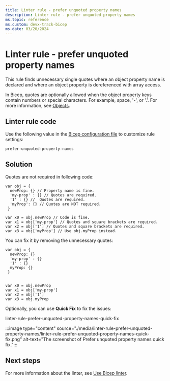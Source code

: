 ```yaml
---
title: Linter rule - prefer unquoted property names
description: Linter rule - prefer unquoted property names
ms.topic: reference
ms.custom: devx-track-bicep
ms.date: 03/20/2024
---
```


# Linter rule - prefer unquoted property names

This rule finds unnecessary single quotes where an object property name is declared and where an object property is dereferenced with array access.

In Bicep, quotes are optionally allowed when the object property keys contain numbers or special characters. For example, space, '-', or '.'. For more information, see [Objects](./data-types.md#objects).

## Linter rule code

Use the following value in the [Bicep configuration file](bicep-config-linter.md) to customize rule settings:

`prefer-unquoted-property-names`

## Solution

Quotes are not required in following code:

```bicep
var obj = {
  newProp: {} // Property name is fine.
  'my-prop' : {} // Quotes are required.
  '1' : {} //  Quotes are required.
  'myProp': {} // Quotes are NOT required.
 }

var x0 = obj.newProp // Code is fine.
var x1 = obj['my-prop'] // Quotes and square brackets are required.
var x2 = obj['1'] // Quotes and square brackets are required.
var x3 = obj['myProp'] // Use obj.myProp instead.
```

You can fix it by removing the unnecessary quotes:

```bicep
var obj = {
  newProp: {}
  'my-prop' : {}
  '1' : {}
  myProp: {}
 }


var x0 = obj.newProp
var x1 = obj['my-prop']
var x2 = obj['1']
var x3 = obj.myProp
```

Optionally, you can use **Quick Fix** to fix the issues:

linter-rule-prefer-unquoted-property-names-quick-fix

:::image type="content" source="./media/linter-rule-prefer-unquoted-property-names/linter-rule-prefer-unquoted-property-names-quick-fix.png" alt-text="The screenshot of Prefer unquoted property names quick fix.":::

## Next steps

For more information about the linter, see [Use Bicep linter](./linter.md).

